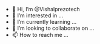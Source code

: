 - 👋 Hi, I’m @Vishalprezotech
- 👀 I’m interested in ...
- 🌱 I’m currently learning ...
- 💞️ I’m looking to collaborate on ...
- 📫 How to reach me ...

<!---
Vishalprezotech/Vishalprezotech is a ✨ special ✨ repository because its `README.md` (this file) appears on your GitHub profile.
You can click the Preview link to take a look at your changes.
--->
